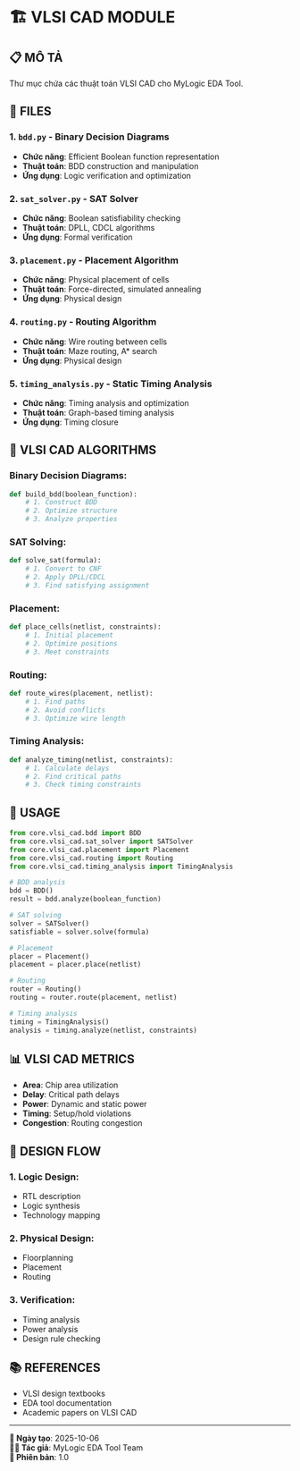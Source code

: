 # 🏗️ **VLSI CAD MODULE**

## 📋 **MÔ TẢ**
Thư mục chứa các thuật toán VLSI CAD cho MyLogic EDA Tool.

## 📁 **FILES**

### **1. `bdd.py` - Binary Decision Diagrams**
- **Chức năng**: Efficient Boolean function representation
- **Thuật toán**: BDD construction and manipulation
- **Ứng dụng**: Logic verification and optimization

### **2. `sat_solver.py` - SAT Solver**
- **Chức năng**: Boolean satisfiability checking
- **Thuật toán**: DPLL, CDCL algorithms
- **Ứng dụng**: Formal verification

### **3. `placement.py` - Placement Algorithm**
- **Chức năng**: Physical placement of cells
- **Thuật toán**: Force-directed, simulated annealing
- **Ứng dụng**: Physical design

### **4. `routing.py` - Routing Algorithm**
- **Chức năng**: Wire routing between cells
- **Thuật toán**: Maze routing, A* search
- **Ứng dụng**: Physical design

### **5. `timing_analysis.py` - Static Timing Analysis**
- **Chức năng**: Timing analysis and optimization
- **Thuật toán**: Graph-based timing analysis
- **Ứng dụng**: Timing closure

## 🎯 **VLSI CAD ALGORITHMS**

### **Binary Decision Diagrams:**
```python
def build_bdd(boolean_function):
    # 1. Construct BDD
    # 2. Optimize structure
    # 3. Analyze properties
```

### **SAT Solving:**
```python
def solve_sat(formula):
    # 1. Convert to CNF
    # 2. Apply DPLL/CDCL
    # 3. Find satisfying assignment
```

### **Placement:**
```python
def place_cells(netlist, constraints):
    # 1. Initial placement
    # 2. Optimize positions
    # 3. Meet constraints
```

### **Routing:**
```python
def route_wires(placement, netlist):
    # 1. Find paths
    # 2. Avoid conflicts
    # 3. Optimize wire length
```

### **Timing Analysis:**
```python
def analyze_timing(netlist, constraints):
    # 1. Calculate delays
    # 2. Find critical paths
    # 3. Check timing constraints
```

## 🚀 **USAGE**

```python
from core.vlsi_cad.bdd import BDD
from core.vlsi_cad.sat_solver import SATSolver
from core.vlsi_cad.placement import Placement
from core.vlsi_cad.routing import Routing
from core.vlsi_cad.timing_analysis import TimingAnalysis

# BDD analysis
bdd = BDD()
result = bdd.analyze(boolean_function)

# SAT solving
solver = SATSolver()
satisfiable = solver.solve(formula)

# Placement
placer = Placement()
placement = placer.place(netlist)

# Routing
router = Routing()
routing = router.route(placement, netlist)

# Timing analysis
timing = TimingAnalysis()
analysis = timing.analyze(netlist, constraints)
```

## 📊 **VLSI CAD METRICS**

- **Area**: Chip area utilization
- **Delay**: Critical path delays
- **Power**: Dynamic and static power
- **Timing**: Setup/hold violations
- **Congestion**: Routing congestion

## 🎯 **DESIGN FLOW**

### **1. Logic Design:**
- RTL description
- Logic synthesis
- Technology mapping

### **2. Physical Design:**
- Floorplanning
- Placement
- Routing

### **3. Verification:**
- Timing analysis
- Power analysis
- Design rule checking

## 📚 **REFERENCES**
- VLSI design textbooks
- EDA tool documentation
- Academic papers on VLSI CAD

---

**📅 Ngày tạo**: 2025-10-06  
**👨‍💻 Tác giả**: MyLogic EDA Tool Team  
**📝 Phiên bản**: 1.0
